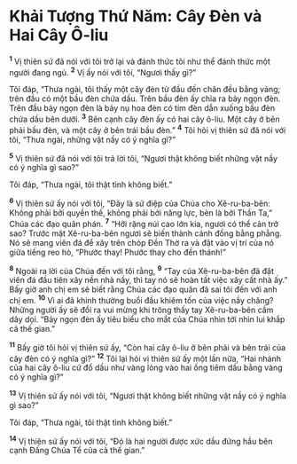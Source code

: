 # Khải Tượng Thứ Năm: Cây Ðèn và Hai Cây Ô-liu
<sup><b>1</b></sup> Vị thiên sứ đã nói với tôi trở lại và đánh thức tôi như thể đánh thức một người đang ngủ. <sup><b>2</b></sup> Vị ấy nói với tôi, “Ngươi thấy gì?”

Tôi đáp, “Thưa ngài, tôi thấy một cây đèn từ đầu đến chân đều bằng vàng; trên đầu có một bầu đèn chứa dầu. Trên bầu đèn ấy chỉa ra bảy ngọn đèn. Trên đầu bảy ngọn đèn là bảy nụ hoa đèn có tim đèn dẫn xuống bầu đèn chứa dầu bên dưới. <sup><b>3</b></sup> Bên cạnh cây đèn ấy có hai cây ô-liu. Một cây ở bên phải bầu đèn, và một cây ở bên trái bầu đèn.” <sup><b>4</b></sup> Tôi hỏi vị thiên sứ đã nói với tôi, “Thưa ngài, những vật nầy có ý nghĩa gì?”

<sup><b>5</b></sup> Vị thiên sứ đã nói với tôi trả lời tôi, “Ngươi thật không biết những vật nầy có ý nghĩa gì sao?”

Tôi đáp, “Thưa ngài, tôi thật tình không biết.”

<sup><b>6</b></sup> Vị thiên sứ ấy nói với tôi, “Ðây là sứ điệp của Chúa cho Xê-ru-ba-bên: Không phải bởi quyền thế, không phải bởi năng lực, bèn là bởi Thần Ta,” Chúa các đạo quân phán. <sup><b>7</b></sup> “Hỡi rặng núi cao lớn kia, ngươi có thể cản trở sao? Trước mặt Xê-ru-ba-bên ngươi sẽ biến thành cánh đồng bằng phẳng. Nó sẽ mang viên đá để xây trên chóp Ðền Thờ ra và đặt vào vị trí của nó giữa tiếng reo hò, “Phước thay! Phước thay cho đền thánh!”

<sup><b>8</b></sup> Ngoài ra lời của Chúa đến với tôi rằng, <sup><b>9</b></sup> “Tay của Xê-ru-ba-bên đã đặt viên đá đầu tiên xây nền nhà nầy, thì tay nó sẽ hoàn tất việc xây cất nhà ấy.” Bấy giờ anh chị em sẽ biết rằng Chúa các đạo quân đã sai tôi đến với anh chị em. <sup><b>10</b></sup> Vì ai đã khinh thường buổi đầu khiêm tốn của việc nầy chăng? Những người ấy sẽ đổi ra vui mừng khi trông thấy tay Xê-ru-ba-bên cầm dây dọi. “Bảy ngọn đèn ấy tiêu biểu cho mắt của Chúa nhìn tới nhìn lui khắp cả thế gian.”

<sup><b>11</b></sup> Bấy giờ tôi hỏi vị thiên sứ ấy, “Còn hai cây ô-liu ở bên phải và bên trái của cây đèn có ý nghĩa gì?” <sup><b>12</b></sup> Tôi lại hỏi vị thiên sứ ấy một lần nữa, “Hai nhánh của hai cây ô-liu cứ đổ dầu như vàng lỏng vào hai ống tiêm dầu bằng vàng có ý nghĩa gì?”

<sup><b>13</b></sup> Vị thiên sứ ấy nói với tôi, “Ngươi thật không biết những vật nầy có ý nghĩa gì sao?”

Tôi đáp, “Thưa ngài, tôi thật tình không biết.”

<sup><b>14</b></sup> Vị thiên sứ ấy nói với tôi, “Ðó là hai người được xức dầu đứng hầu bên cạnh Ðấng Chúa Tể của cả thế gian.”


